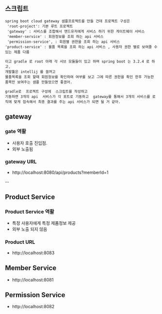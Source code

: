 
## 스크립트
``` 
spring boot cloud gateway 샘플프로젝트를 만들 건데 프로젝트 구성은 
 'root-project': 기본 루트 프로젝트
 'gateway' : 서비스를 조합해서 앤드유저에게 서비스 하기 위한 게이트웨이 서비스
 'member-service' : 회원정보를 조회 하는 api 서비스
 'permission-service', : 회원별 권한을 조회 하는 api 서비스
'product-service' : 물품 목록을 조회 하는 api 서비스 , 사용자 권한 별로 보여줄 수 있는 제품 다름

이고 gradle 로 root 아래 각 서브 모듈들이 있고 하며 spring boot 는 3.2.4 로 하고, 
개발툴은 intellij 를 쓸꺼고 
물품목록을 조회 할때 회원정보를 확인하여 여부를 보고 그에 따른 권한을 확인 한후 가능한 품목만 보여주는 샘플 만들었으면 좋겠어. 

gradle로  프로젝트 구성에  스크립트를 작성하고 
기동하면 3개의 api  서비스가 각 포트로 기동하고  gateway를 통해서 3개의 서비스를 로직에 맞게 접속해서 최종 결과를 주는 api 서비스가 되면 될 거 같아.
```

## gateway 
### gate 역활 
 - 사용자 호출 진입점.
 - 외부 노출됨
### gateway URL
- http://localhost:8080/api/products?memberId=1

-- 

## Product Service
### Product Service 역활
- 특정 사용자에게 특정 제품정보 제공
- 외부 노출 되지 않음

### Product URL
- http://localhost:8083 

## Member Service
- http://localhost:8081

## Permission Service
- http://localhost:8082

